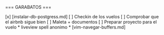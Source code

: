 === GARABATOS ===

[x] [instalar-db-postgress.md]
[ ] Checkin de los vuelos
[ ] Comprobar que el airbnb sigue bien
[ ] Maleta + documentos
[ ] Preparar proyecto para el vuelo 
    * liveview spell anonimo
    * [vim-navegar-buffers.md]
